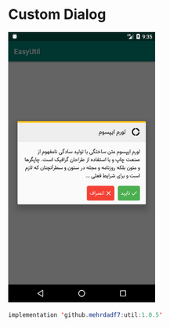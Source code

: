 # Custom Dialog

<img width="300" height="550" src="https://github.com/mehrdadf7/EasyUtil/blob/master/screen_shot.png">

```java
implementation 'github.mehrdadf7:util:1.0.5'
```
